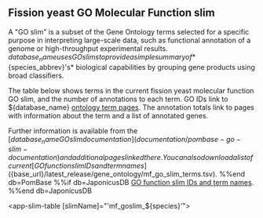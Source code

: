 ## Fission yeast GO Molecular Function slim

A "GO slim" is a subset of the Gene Ontology terms selected for a
specific purpose in interpreting large-scale data, such as functional
annotation of a genome or high-throughput experimental
results. ${database_name} uses GO slims to provide a simple summary of
*${species_abbrev}'s* biological capabilities by grouping gene products using
broad classifiers.

The table below shows terms in the current fission yeast molecular
function GO slim, and the number of annotations to each term. GO IDs
link to ${database_name} [ontology term
pages](/documentation/ontology-term-page). The annotation totals link
to pages with information about the term and a list of annotated
genes.

Further information is available from the [${database_name} GO slim
documentation](documentation/pombase-go-slim-documentation) and
additional pages linked there. You can also download a list of current
%%if db=PomBase
[GO function slim IDs and term names](${base_url}/latest_release/gene_ontology/mf_go_slim_terms.tsv).
%%end db=PomBase
%%if db=JaponicusDB
[GO function slim IDs and term names](${base_url}/data/releases/latest/misc/mf_goslim_${species}_ids_and_names.tsv).
%%end db=JaponicusDB


<app-slim-table [slimName]="'mf_goslim_${species}'"></app-slim-table>

